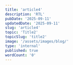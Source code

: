 ```yaml
---
title: 'article4'
description: 'RTL'
pubDate: '2025-09-11'
updatedDate: '2025-09-11'
slug: 'article4'
topic: 'Title2'
topicSlug: 'title2'
image: '/assets/images/blog/'
type: 'internal'
published: true
wordCount: '0'
---
```

